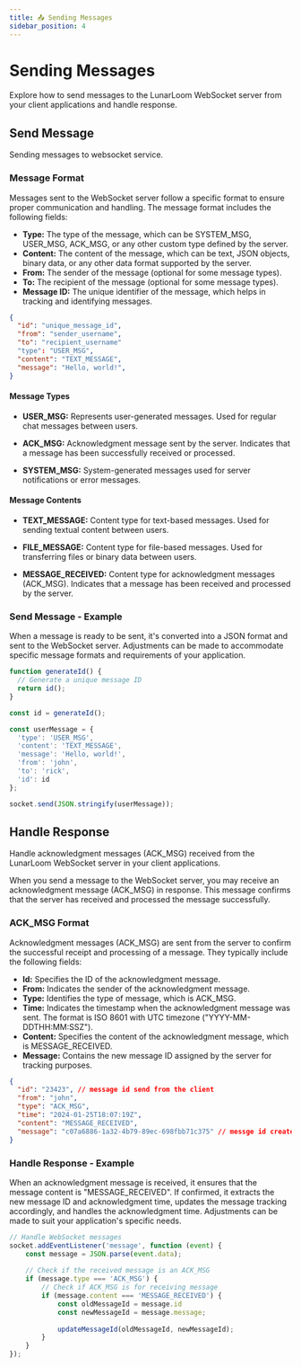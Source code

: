 ```yaml
---
title: 📤 Sending Messages
sidebar_position: 4
---
```


# Sending Messages

Explore how to send messages to the LunarLoom WebSocket server from your client applications and handle response.

## Send Message

Sending messages to websocket service.

### Message Format

Messages sent to the WebSocket server follow a specific format to ensure proper communication and handling. The message format includes the following fields:

- **Type:** The type of the message, which can be SYSTEM_MSG, USER_MSG, ACK_MSG, or any other custom type defined by the server.
- **Content:** The content of the message, which can be text, JSON objects, binary data, or any other data format supported by the server.
- **From:** The sender of the message (optional for some message types).
- **To:** The recipient of the message (optional for some message types).
- **Message ID:** The unique identifier of the message, which helps in tracking and identifying messages.

```json
{
  "id": "unique_message_id",
  "from": "sender_username",
  "to": "recipient_username"
  "type": "USER_MSG",
  "content": "TEXT_MESSAGE",
  "message": "Hello, world!",
}
```

#### Message Types

- **USER_MSG:**
        Represents user-generated messages.
        Used for regular chat messages between users.

- **ACK_MSG:**
        Acknowledgment message sent by the server.
        Indicates that a message has been successfully received or processed.

- **SYSTEM_MSG:**
        System-generated messages used for server notifications or error messages.

#### Message Contents

- **TEXT_MESSAGE:**
        Content type for text-based messages.
        Used for sending textual content between users.

- **FILE_MESSAGE:**
        Content type for file-based messages.
        Used for transferring files or binary data between users.

- **MESSAGE_RECEIVED:**
        Content type for acknowledgment messages (ACK_MSG).
        Indicates that a message has been received and processed by the server.

### Send Message - Example

When a message is ready to be sent, it's converted into a JSON format and sent to the WebSocket server. Adjustments can be made
to accommodate specific message formats and requirements of your application.

```js
function generateId() {
  // Generate a unique message ID 
  return id();
}

const id = generateId();

const userMessage = {
  'type': 'USER_MSG',
  'content': 'TEXT_MESSAGE',
  'message': 'Hello, world!',
  'from': 'john',
  'to': 'rick',
  'id': id
};

socket.send(JSON.stringify(userMessage));
```

## Handle Response

Handle acknowledgment messages (ACK_MSG) received from the LunarLoom WebSocket server in your client applications.

When you send a message to the WebSocket server, you may receive an acknowledgment message (ACK_MSG) in response. This message confirms that the server has received and processed the message successfully.

### ACK_MSG Format

Acknowledgment messages (ACK_MSG) are sent from the server to confirm the successful receipt and processing of a message. They typically include the following fields:

- **Id:** Specifies the ID of the acknowledgment message.
- **From:** Indicates the sender of the acknowledgment message.
- **Type:** Identifies the type of message, which is ACK_MSG.
- **Time:** Indicates the timestamp when the acknowledgment message was sent. The format is ISO 8601 with UTC timezone ("YYYY-MM-DDTHH:MM:SSZ").
- **Content:** Specifies the content of the acknowledgment message, which is MESSAGE_RECEIVED.
- **Message:** Contains the new message ID assigned by the server for tracking purposes.

```json
{
  "id": "23423", // message id send from the client
  "from": "john",
  "type": "ACK_MSG",
  "time": "2024-01-25T18:07:19Z",
  "content": "MESSAGE_RECEIVED",
  "message": "c07a6886-1a32-4b79-89ec-698fbb71c375" // messge id created by the server
}
```

### Handle Response - Example

When an acknowledgment message is received, it ensures that the message content is "MESSAGE_RECEIVED". If confirmed, it
extracts the new message ID and acknowledgment time, updates the message tracking accordingly, and handles the acknowledgment
time. Adjustments can be made to suit your application's specific needs.

```js
// Handle WebSocket messages
socket.addEventListener('message', function (event) {
    const message = JSON.parse(event.data);
    
    // Check if the received message is an ACK_MSG
    if (message.type === 'ACK_MSG') {
        // Check if ACK_MSG is for receiving message
        if (message.content === 'MESSAGE_RECEIVED') {
            const oldMessageId = message.id
            const newMessageId = message.message;
            
            updateMessageId(oldMessageId, newMessageId);
        }
    }
});
```
